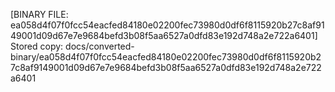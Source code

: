 [BINARY FILE: ea058d4f07f0fcc54eacfed84180e02200fec73980d0df6f8115920b27c8af9149001d09d67e7e9684befd3b08f5aa6527a0dfd83e192d748a2e722a6401]
Stored copy: docs/converted-binary/ea058d4f07f0fcc54eacfed84180e02200fec73980d0df6f8115920b27c8af9149001d09d67e7e9684befd3b08f5aa6527a0dfd83e192d748a2e722a6401
